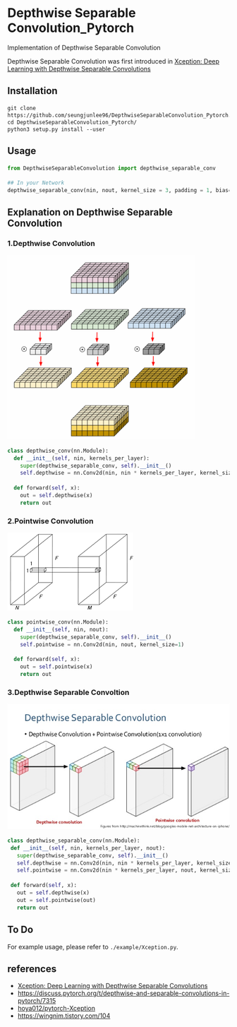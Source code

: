 # Depthwise Separable Convolution_Pytorch
Implementation of Depthwise Separable Convolution

Depthwise Separable Convolution was first introduced in [Xception: Deep Learning with Depthwise Separable Convolutions
](https://arxiv.org/pdf/1610.02357.pdf)

## Installation
```
git clone https://github.com/seungjunlee96/DepthwiseSeparableConvolution_Pytorch.git
cd DepthwiseSeparableConvolution_Pytorch/
python3 setup.py install --user
```
## Usage

```python
from DepthwiseSeparableConvolution import depthwise_separable_conv

## In your Network
depthwise_separable_conv(nin, nout, kernel_size = 3, padding = 1, bias=False)

```



## Explanation on Depthwise Separable Convolution
### 1.Depthwise Convolution
![depthwise](./images/depthwise.png)



```python
class depthwise_conv(nn.Module): 
  def __init__(self, nin, kernels_per_layer): 
    super(depthwise_separable_conv, self).__init__() 
    self.depthwise = nn.Conv2d(nin, nin * kernels_per_layer, kernel_size=3, padding=1, groups=nin) 
  
  def forward(self, x): 
    out = self.depthwise(x) 
    return out
 ```

### 2.Pointwise Convolution
![pointwise](./images/pointwise.png)

```python
class pointwise_conv(nn.Module):
  def __init__(self, nin, nout): 
    super(depthwise_separable_conv, self).__init__() 
    self.pointwise = nn.Conv2d(nin, nout, kernel_size=1) 
    
  def forward(self, x): 
    out = self.pointwise(x) 
    return out
 ```
### 3.Depthwise Separable Convoltion
![DepthwiseSeparable](./images/DepthwiseSeparable.jpeg)

 ```python
class depthwise_separable_conv(nn.Module):
  def __init__(self, nin, kernels_per_layer, nout): 
    super(depthwise_separable_conv, self).__init__() 
    self.depthwise = nn.Conv2d(nin, nin * kernels_per_layer, kernel_size=3, padding=1, groups=nin) 
    self.pointwise = nn.Conv2d(nin * kernels_per_layer, nout, kernel_size=1) 
   
  def forward(self, x): 
    out = self.depthwise(x) 
    out = self.pointwise(out) 
    return out
 ```
 
 
## To Do
For example usage, please refer to `./example/Xception.py`.

## references

* [Xception: Deep Learning with Depthwise Separable Convolutions](https://arxiv.org/pdf/1610.02357.pdf)
* https://discuss.pytorch.org/t/depthwise-and-separable-convolutions-in-pytorch/7315
* [hoya012/pytorch-Xception](https://github.com/hoya012/pytorch-Xception)
* https://wingnim.tistory.com/104
